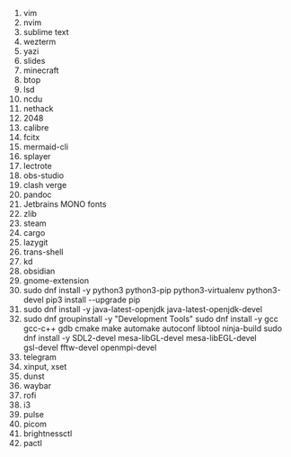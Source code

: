1. vim
2. nvim
3. sublime text
4. wezterm
5. yazi
6. slides
7. minecraft
8. btop
9. lsd
10. ncdu
11. nethack
12. 2048
13. calibre
14. fcitx
15. mermaid-cli
16. splayer
17. lectrote
18. obs-studio
19. clash verge
20. pandoc
21. Jetbrains MONO fonts
22. zlib
23. steam
24. cargo
25. lazygit
26. trans-shell
27. kd
28. obsidian
29. gnome-extension
30. sudo dnf install -y python3 python3-pip python3-virtualenv python3-devel
pip3 install --upgrade pip
31. sudo dnf install -y java-latest-openjdk java-latest-openjdk-devel
32. sudo dnf groupinstall -y "Development Tools"
sudo dnf install -y gcc gcc-c++ gdb cmake make automake autoconf libtool ninja-build
sudo dnf install -y SDL2-devel mesa-libGL-devel mesa-libEGL-devel \
gsl-devel fftw-devel openmpi-devel
33. telegram
34. xinput, xset
35. dunst
36. waybar
37. rofi
38. i3
39. pulse
40. picom
41. brightnessctl
42. pactl
